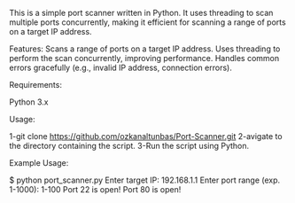This is a simple port scanner written in Python. It uses threading to scan multiple ports concurrently, making it efficient for scanning a range of ports on a target IP address.

Features: 
Scans a range of ports on a target IP address.
Uses threading to perform the scan concurrently, improving performance.
Handles common errors gracefully (e.g., invalid IP address, connection errors).

Requirements:

Python 3.x

Usage:

1-git clone https://github.com/ozkanaltunbas/Port-Scanner.git
2-avigate to the directory containing the script.
3-Run the script using Python.

Example Usage:

$ python port_scanner.py
Enter target IP: 192.168.1.1
Enter port range (exp. 1-1000): 1-100
Port 22 is open!
Port 80 is open!
